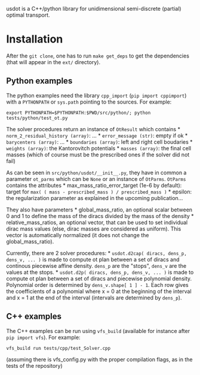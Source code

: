 usdot is a C++/python library for unidimensional semi-discrete (partial) optimal transport.

Installation
===========

After the `git clone`, one has to run `make get_deps` to get the dependencies (that will appear in the `ext/` directory).

Python examples
---------------

The python examples need the library `cpp_import` (`pip import cppimport`) with a `PYTHONPATH` or `sys.path` pointing to the sources. For example:

```export PYTHONPATH=$PYTHONPATH:$PWD/src/python/; python tests/python/test_ot.py```

The solver procedures return an instance of `OtResult` which contains
    * `norm_2_residual_history (array)`: ...
    * `error_message (str)`: empty if ok
    * `barycenters (array)`: ...
    * `boundaries (array)`: left and right cell boudaries
    * `weights (array)`: the Kantorovitch potentials
    * `masses (array)`: the final cell masses (which of course must be the prescribed ones if the solver did not fail)

As can be seen in `src/python/usdot/__init__.py`, they have in common a parameter `ot_parms` which can be `None` or an instance of `OtParms`. `OtParms` contains the attributes
    * max_mass_ratio_error_target (1e-6 by default): target for `max( ( mass - prescribed_mass ) / prescribed_mass )`
    * epsilon: the regularization parameter as explained in the upcoming publication...

They also have parameters 
    * global_mass_ratio, an optional scalar between 0 and 1 to define the mass of the diracs divided by the mass of the density
    * relative_mass_ratios, an optional vector, that can be used to set individual dirac mass values (else, dirac masses are considered as uniform). This vector is automatically normalized (it does not change the global_mass_ratio).

Currently, there are 2 solver procedures:
    * `usdot.d2cap( diracs, dens_p, dens_v, ... )` is made to compute ot plan between a set of diracs and continous piecewise affine density. `dens_p` are the "stops", `dens_v` are the values at the stops.
    * `usdot.d2p( diracs, dens_p, dens_v, ... )` is made to compute ot plan between a set of diracs and piecewise polynomial density. Polynomial order is determined by `dens_v.shape[ 1 ] - 1`. Each row gives the coefficients of a polynomial where x = 0 at the beginning of the interval and x = 1 at the end of the interval (intervals are determined by `dens_p`).


C++ examples
------------

The C++ examples can be run using `vfs_build` (available for instance after `pip import vfs`). For example:

```vfs_build run tests/cpp/test_Solver.cpp```

(assuming there is vfs_config.py with the proper compilation flags, as in the tests of the repository)
